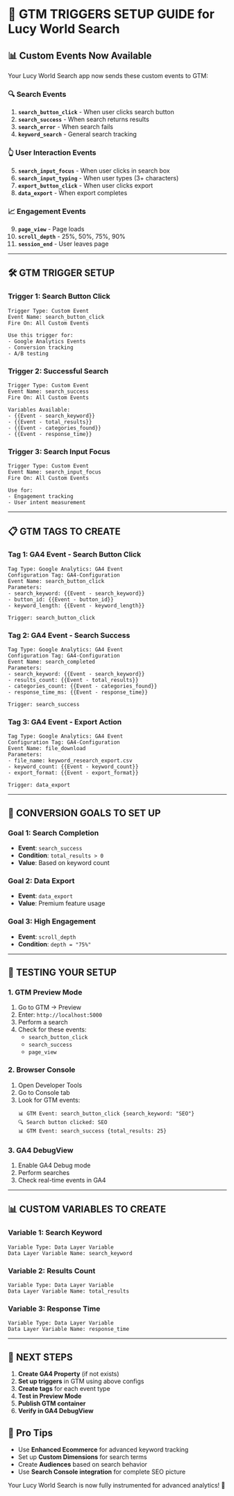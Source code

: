 # 🎯 GTM TRIGGERS SETUP GUIDE for Lucy World Search

## 📊 Custom Events Now Available

Your Lucy World Search app now sends these custom events to GTM:

### 🔍 **Search Events**
1. **`search_button_click`** - When user clicks search button
2. **`search_success`** - When search returns results
3. **`search_error`** - When search fails
4. **`keyword_search`** - General search tracking

### 👆 **User Interaction Events**
5. **`search_input_focus`** - When user clicks in search box
6. **`search_input_typing`** - When user types (3+ characters)
7. **`export_button_click`** - When user clicks export
8. **`data_export`** - When export completes

### 📈 **Engagement Events**
9. **`page_view`** - Page loads
10. **`scroll_depth`** - 25%, 50%, 75%, 90%
11. **`session_end`** - User leaves page

---

## 🛠️ GTM TRIGGER SETUP

### **Trigger 1: Search Button Click**
```
Trigger Type: Custom Event
Event Name: search_button_click
Fire On: All Custom Events

Use this trigger for:
- Google Analytics Events
- Conversion tracking
- A/B testing
```

### **Trigger 2: Successful Search**
```
Trigger Type: Custom Event
Event Name: search_success
Fire On: All Custom Events

Variables Available:
- {{Event - search_keyword}}
- {{Event - total_results}}
- {{Event - categories_found}}
- {{Event - response_time}}
```

### **Trigger 3: Search Input Focus**
```
Trigger Type: Custom Event
Event Name: search_input_focus
Fire On: All Custom Events

Use for:
- Engagement tracking
- User intent measurement
```

---

## 📋 GTM TAGS TO CREATE

### **Tag 1: GA4 Event - Search Button Click**
```
Tag Type: Google Analytics: GA4 Event
Configuration Tag: GA4-Configuration
Event Name: search_button_click
Parameters:
- search_keyword: {{Event - search_keyword}}
- button_id: {{Event - button_id}}
- keyword_length: {{Event - keyword_length}}

Trigger: search_button_click
```

### **Tag 2: GA4 Event - Search Success**
```
Tag Type: Google Analytics: GA4 Event
Configuration Tag: GA4-Configuration
Event Name: search_completed
Parameters:
- search_keyword: {{Event - search_keyword}}
- results_count: {{Event - total_results}}
- categories_count: {{Event - categories_found}}
- response_time_ms: {{Event - response_time}}

Trigger: search_success
```

### **Tag 3: GA4 Event - Export Action**
```
Tag Type: Google Analytics: GA4 Event
Configuration Tag: GA4-Configuration
Event Name: file_download
Parameters:
- file_name: keyword_research_export.csv
- keyword_count: {{Event - keyword_count}}
- export_format: {{Event - export_format}}

Trigger: data_export
```

---

## 🎯 CONVERSION GOALS TO SET UP

### **Goal 1: Search Completion**
- **Event**: `search_success`
- **Condition**: `total_results > 0`
- **Value**: Based on keyword count

### **Goal 2: Data Export**
- **Event**: `data_export`
- **Value**: Premium feature usage

### **Goal 3: High Engagement**
- **Event**: `scroll_depth`
- **Condition**: `depth = "75%"`

---

## 🔧 TESTING YOUR SETUP

### **1. GTM Preview Mode**
1. Go to GTM → Preview
2. Enter: `http://localhost:5000`
3. Perform a search
4. Check for these events:
   - `search_button_click`
   - `search_success`
   - `page_view`

### **2. Browser Console**
1. Open Developer Tools
2. Go to Console tab
3. Look for GTM events:
   ```
   📊 GTM Event: search_button_click {search_keyword: "SEO"}
   🔍 Search button clicked: SEO
   📊 GTM Event: search_success {total_results: 25}
   ```

### **3. GA4 DebugView**
1. Enable GA4 Debug mode
2. Perform searches
3. Check real-time events in GA4

---

## 📊 CUSTOM VARIABLES TO CREATE

### **Variable 1: Search Keyword**
```
Variable Type: Data Layer Variable
Data Layer Variable Name: search_keyword
```

### **Variable 2: Results Count**
```
Variable Type: Data Layer Variable
Data Layer Variable Name: total_results
```

### **Variable 3: Response Time**
```
Variable Type: Data Layer Variable
Data Layer Variable Name: response_time
```

---

## 🚀 NEXT STEPS

1. **Create GA4 Property** (if not exists)
2. **Set up triggers** in GTM using above configs
3. **Create tags** for each event type
4. **Test in Preview Mode**
5. **Publish GTM container**
6. **Verify in GA4 DebugView**

## 🎯 Pro Tips

- Use **Enhanced Ecommerce** for advanced keyword tracking
- Set up **Custom Dimensions** for search terms
- Create **Audiences** based on search behavior
- Use **Search Console integration** for complete SEO picture

Your Lucy World Search is now fully instrumented for advanced analytics! 🎉